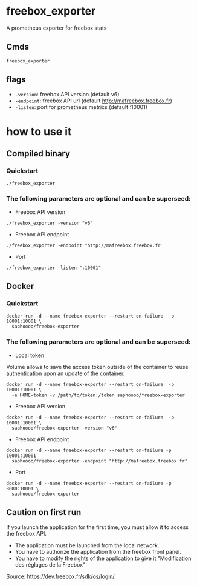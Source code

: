 # freebox_exporter
A prometheus exporter for freebox stats

## Cmds

`freebox_exporter`

## flags
- `-version`: freebox API version (default v6)
- `-endpoint`: freebox API url (default http://mafreebox.freebox.fr)
- `-listen`: port for prometheus metrics (default :10001)

# how to use it

## Compiled binary

### Quickstart

```
./freebox_exporter
```

### The following parameters are optional and can be superseed:

- Freebox API version

```
./freebox_exporter -version "v6"
```

- Freebox API endpoint

```
./freebox_exporter -endpoint "http://mafreebox.freebox.fr
```

- Port

```
./freebox_exporter -listen ":10001"
```

## Docker 

### Quickstart
  
```
docker run -d --name freebox-exporter --restart on-failure  -p 10001:10001 \
  saphoooo/freebox-exporter
```

### The following parameters are optional and can be superseed:

- Local token

Volume allows to save the access token outside of the container to reuse authentication upon an update of the container.

```
docker run -d --name freebox-exporter --restart on-failure  -p 10001:10001 \
  -e HOME=token -v /path/to/token:/token saphoooo/freebox-exporter
```

- Freebox API version

```
docker run -d --name freebox-exporter --restart on-failure  -p 10001:10001 \
  saphoooo/freebox-exporter -version "v6"
```

- Freebox API endpoint

```
docker run -d --name freebox-exporter --restart on-failure -p 10001:10001
  saphoooo/freebox-exporter -endpoint "http://mafreebox.freebox.fr"
```

- Port

```
docker run -d --name freebox-exporter --restart on-failure -p 8080:10001 \
  saphoooo/freebox-exporter
```

## Caution on first run
If you launch the application for the first time, you must allow it to access the freebox API.
- The application must be launched from the local network.
- You have to authorize the application from the freebox front panel.
- You have to modify the rights of the application to give it "Modification des réglages de la Freebox"
  
Source: https://dev.freebox.fr/sdk/os/login/
